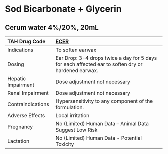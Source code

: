 # Sod Bicarbonate + Glycerin

## Cerum water 4%/20%, 20mL

| TAH Drug Code      | [**ECER**](https://www.tahsda.org.tw/drugs/hissearch.php?drug_code=ECER)                           |
|:-------------------|:---------------------------------------------------------------------------------------------------|
| Indications        | To soften earwax                                                                                   |
| Dosing             | Ear Drop: 3-4 drops twice a day for 5 days for each affected ear to soften dry or hardened earwax. |
| Hepatic Impairment | Dose adjustment not necessary                                                                      |
| Renal Impairment   | Dose adjustment not necessary                                                                      |
| Contraindications  | Hypersensitivity to any component of the formulation.                                              |
| Adverse Effects    | Local irritation                                                                                   |
| Pregnancy          | No (Limited) Human Data – Animal Data Suggest Low Risk                                             |
| Lactation          | No (Limited) Human Data - Potential Toxicity                                                       |


